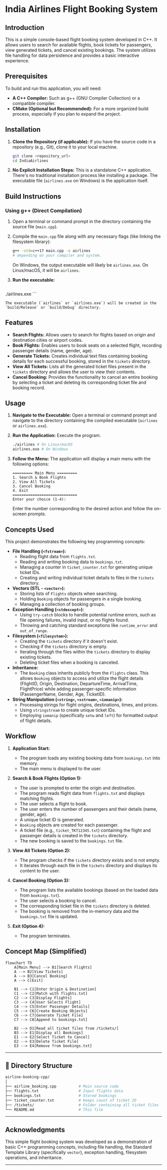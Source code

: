 # India Airlines Flight Booking System

## Introduction

This is a simple console-based flight booking system developed in C++. It allows users to search for available flights, book tickets for passengers, view generated tickets, and cancel existing bookings. The system utilizes file handling for data persistence and provides a basic interactive experience.

## Prerequisites

To build and run this application, you will need:

* **A C++ Compiler:** Such as g++ (GNU Compiler Collection) or a compatible compiler.
* **CMake (Optional but Recommended):** For a more organized build process, especially if you plan to expand the project.

## Installation

1.  **Clone the Repository (if applicable):** If you have the source code in a repository (e.g., Git), clone it to your local machine.

    ```bash
    git clone <repository_url>
    cd IndiaAirlines
    ```

2.  **No Explicit Installation Steps:** This is a standalone C++ application. There's no traditional installation process like installing a package. The executable file (`airlines.exe` on Windows) is the application itself.

## Build Instructions

### Using g++ (Direct Compilation)

1.  Open a terminal or command prompt in the directory containing the source file (`main.cpp`).

2.  Compile the `main.cpp` file along with any necessary flags (like linking the filesystem library):

    ```bash
    g++ -std=c++17 main.cpp -o airlines  
    # depending on your compiler and system.
    ```

    On Windows, the output executable will likely be `airlines.exe`. On Linux/macOS, it will be `airlines`.

3.  **Run the executable:**

    ```bash
   ./airlines.exe
    ```

    The executable (`airlines` or `airlines.exe`) will be created in the `build/Release` or `build/Debug` directory.

## Features

* **Search Flights:** Allows users to search for flights based on origin and destination cities or airport codes.
* **Book Flights:** Enables users to book seats on a selected flight, recording passenger details (name, gender, age).
* **Generate Tickets:** Creates individual text files containing booking details for each successful booking, stored in the `tickets` directory.
* **View All Tickets:** Lists all the generated ticket files present in the `tickets` directory and allows the user to view their contents.
* **Cancel Booking:** Provides the functionality to cancel an entire booking by selecting a ticket and deleting its corresponding ticket file and booking record.

## Usage

1.  **Navigate to the Executable:** Open a terminal or command prompt and navigate to the directory containing the compiled executable (`airlines` or `airlines.exe`).

2.  **Run the Application:** Execute the program.

    ```bash
    ./airlines # On Linux/macOS
    airlines.exe # On Windows
    ```

3.  **Follow the Menu:** The application will display a main menu with the following options:

    ```
    ========= Main Menu =========
    1. Search & Book Flights
    2. View All Tickets
    3. Cancel Booking
    4. Exit
    =============================
    Enter your choice (1-4):
    ```

    Enter the number corresponding to the desired action and follow the on-screen prompts.

## Concepts Used

This project demonstrates the following key programming concepts:

* **File Handling (`<fstream>`):**
    * Reading flight data from `flights.txt`.
    * Reading and writing booking data to `bookings.txt`.
    * Managing a counter in `ticket_counter.txt` for generating unique ticket IDs.
    * Creating and writing individual ticket details to files in the `tickets` directory.
* **Vectors (STL - `<vector>`):**
    * Storing lists of `Flights` objects when searching.
    * Holding `Booking` objects for passengers in a single booking.
    * Managing a collection of booking groups.
* **Exception Handling (`<stdexcept>`):**
    * Using `try-catch` blocks to handle potential runtime errors, such as file opening failures, invalid input, or no flights found.
    * Throwing and catching standard exceptions like `runtime_error` and `out_of_range`.
* **Filesystem (`<filesystem>`):**
    * Creating the `tickets` directory if it doesn't exist.
    * Checking if the `tickets` directory is empty.
    * Iterating through the files within the `tickets` directory to display existing tickets.
    * Deleting ticket files when a booking is canceled.
* **Inheritance:**
    * The `Booking` class inherits publicly from the `Flights` class. This allows `Booking` objects to access and utilize the flight details (FlightID, Origin, Destination, DepartureTime, ArrivalTime, FlightPrice) while adding passenger-specific information (PassengerName, Gender, Age, TicketID).
* **String Manipulation (`<string>`, `<sstream>`, `<iomanip>`):**
    * Processing strings for flight origins, destinations, times, and prices.
    * Using `stringstream` to create unique ticket IDs.
    * Employing `iomanip` (specifically `setw` and `left`) for formatted output of flight details.

## Workflow

1.  **Application Start:**
    * The program loads any existing booking data from `bookings.txt` into memory.
    * The main menu is displayed to the user.

2.  **Search & Book Flights (Option 1):**
    * The user is prompted to enter the origin and destination.
    * The program reads flight data from `flights.txt` and displays matching flights.
    * The user selects a flight to book.
    * The user enters the number of passengers and their details (name, gender, age).
    * A unique ticket ID is generated.
    * `Booking` objects are created for each passenger.
    * A ticket file (e.g., `ticket_TKT12345.txt`) containing the flight and passenger details is created in the `tickets` directory.
    * The new booking is saved to the `bookings.txt` file.

3.  **View All Tickets (Option 2):**
    * The program checks if the `tickets` directory exists and is not empty.
    * It iterates through each file in the `tickets` directory and displays its content to the user.

4.  **Cancel Booking (Option 3):**
    * The program lists the available bookings (based on the loaded data from `bookings.txt`).
    * The user selects a booking to cancel.
    * The corresponding ticket file in the `tickets` directory is deleted.
    * The booking is removed from the in-memory data and the `bookings.txt` file is updated.

5.  **Exit (Option 4):**
    * The program terminates.

## Concept Map (Simplified)

```mermaid
flowchart TD
    A[Main Menu] --> B1[Search Flights]
    A --> B2[View Tickets]
    A --> B3[Cancel Booking]
    A --> C[Exit]

    B1 --> C1[Enter Origin & Destination]
    C1 --> C2[Match with flights.txt]
    C2 --> C3[Display Flights]
    C3 --> C4[User Selects Flight]
    C4 --> C5[Enter Passenger Details]
    C5 --> C6[Create Booking Objects]
    C6 --> C7[Generate Ticket File]
    C7 --> C8[Append to bookings.txt]

    B2 --> D1[Read all ticket files from /tickets/]
    B3 --> E1[Display all Bookings]
    E1 --> E2[Select Ticket to Cancel]
    E2 --> E3[Delete Ticket File]
    E3 --> E4[Remove from bookings.txt]
```

---

## 📁 Directory Structure

```bash
airline-booking-cpp/
│
├── airline_booking.cpp          # Main source code
├── flights.txt                  # Input flights data
├── bookings.txt                 # Stored bookings
├── ticket_counter.txt           # Keeps count of ticket ID
├── /tickets/                    # Folder containing all ticket files
└── README.md                    # This file
```

---

## Acknowledgments

This simple flight booking system was developed as a demonstration of basic C++ programming concepts, including file handling, the Standard Template Library (specifically `vector`), exception handling, filesystem operations, and inheritance.

---